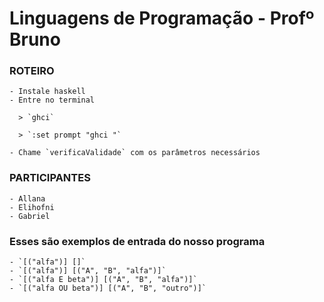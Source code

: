 # Linguagens de Programação - Profº Bruno

### ROTEIRO
	- Instale haskell
	- Entre no terminal 
	  
	  > `ghci`
	  
	  > `:set prompt "ghci "`
	
	- Chame `verificaValidade` com os parâmetros necessários

### PARTICIPANTES
    - Allana
    - Elihofni 
    - Gabriel

### Esses são exemplos de entrada do nosso programa
	- `[("alfa")] []`
	- `[("alfa")] [("A", "B", "alfa")]`
	- `[("alfa E beta")] [("A", "B", "alfa")]`
	- `[("alfa OU beta")] [("A", "B", "outro")]`